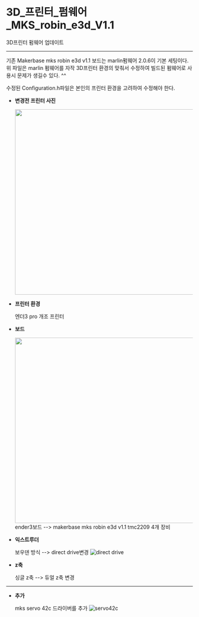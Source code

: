 # 3D_프린터_펌웨어_MKS_robin_e3d_V1.1
3D프린터 펌웨어 업데이트

---

기존 Makerbase mks robin e3d v1.1 보드는 marlin펌웨어 2.0.6이 기본 세팅이다.
위 파일은 marlin 펌웨어를 자작 3D프린터 환경의 맞춰서 수정하여 빌드된 펌웨어로 사용시 문제가 생길수 있다. ^^

수정된 Configuration.h파일은 본인의 프린터 환경을 고려하여 수정해야 한다.

* __변경전 프린터 사진__

  <img src="https://user-images.githubusercontent.com/50231941/220642399-d5cc7a98-12ca-487e-a857-fda7f7f94824.jpg" width="500" height="500"/>

* __프린터 환경__

  엔더3 pro 개조 프린터

* __보드__

  <img src="https://user-images.githubusercontent.com/50231941/220643423-28742787-64ac-4b8f-a75d-7186a11f1279.jpg" width="500" height="500"/>
  ender3보드 --> makerbase mks robin e3d v1.1
  tmc2209 4개 장비

* __익스트루더__

  보우덴 방식 --> direct drive변경
  ![direct drive](https://user-images.githubusercontent.com/50231941/220643196-0619b1f1-7cd2-4939-a790-e7e9ce6b8dc4.jpg)

* __z축__

  싱글 z축 --> 듀얼 z축 변경

---

* __추가__

  mks servo 42c 드라이버를 추가
  ![servo42c](https://user-images.githubusercontent.com/50231941/220643606-ca506db8-3418-4b40-8f1c-76894ae722bc.jpg)

  
